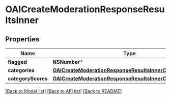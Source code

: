 # OAICreateModerationResponseResultsInner

## Properties
Name | Type | Description | Notes
------------ | ------------- | ------------- | -------------
**flagged** | **NSNumber*** |  | 
**categories** | [**OAICreateModerationResponseResultsInnerCategories***](OAICreateModerationResponseResultsInnerCategories.md) |  | 
**categoryScores** | [**OAICreateModerationResponseResultsInnerCategoryScores***](OAICreateModerationResponseResultsInnerCategoryScores.md) |  | 

[[Back to Model list]](../README.md#documentation-for-models) [[Back to API list]](../README.md#documentation-for-api-endpoints) [[Back to README]](../README.md)


